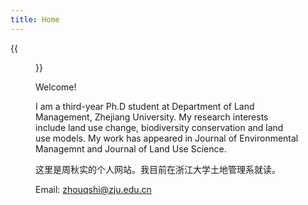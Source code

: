 ```yaml
---
title: Home
---
```


{{<figure src="image/IMG_20190420_121731.jpg" caption="Interlaken, Switzerland. Photo by myself in April 2019 . ">}}

Welcome!

I am a third-year Ph.D student at Department of Land Management, Zhejiang University. My research interests include land use change, biodiversity conservation and land use models. My work has appeared in Journal of Environmental Managemnt and Journal of Land Use Science. 

这里是周秋实的个人网站。我目前在浙江大学土地管理系就读。

Email: zhouqshi@zju.edu.cn